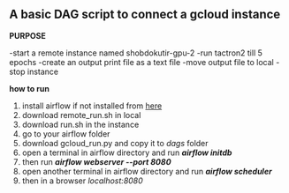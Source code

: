 ## A basic DAG script to connect a gcloud instance

**PURPOSE**

-start a remote instance named shobdokutir-gpu-2
-run tactron2 till 5 epochs 
-create an output print file as a text file
-move output file to local
-stop instance

**how to run**

1. install airflow if not installed from [here](https://youtu.be/46YEL47ieQE)
2. download remote_run.sh in local
3. download run.sh in the instance
4. go to your airflow folder
5. download gcloud_run.py  and copy it to *dags* folder
6. open a terminal in airflow directory and run ***airflow initdb*** 
7. then run ***airflow webserver --port 8080*** 
8. open another terminal in airflow directory and run ***airflow scheduler*** 
9. then in a browser *localhost:8080* 
